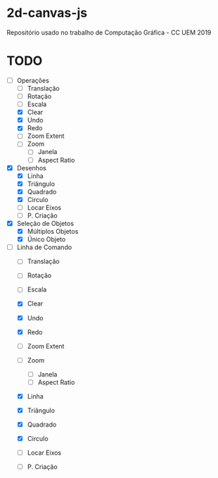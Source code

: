 # 2d-canvas-js
Repositório usado no trabalho de Computação Gráfica - CC UEM 2019


# TODO

- [ ] Operações
    - [ ] Translação
    - [ ] Rotação
    - [ ] Escala
    - [x] Clear
    - [x] Undo
    - [x] Redo
    - [ ] Zoom Extent
    - [ ] Zoom
        - [ ] Janela
        - [ ] Aspect Ratio
- [x] Desenhos
    - [x] Linha
    - [x] Triângulo
    - [x] Quadrado
    - [x] Circulo
    - [ ] Locar Eixos
    - [ ] P. Criação
- [x] Seleção de Objetos
    - [x] Múltiplos Objetos
    - [x] Único Objeto
- [ ] Linha de Comando
    - [ ] Translação
    - [ ] Rotação
    - [ ] Escala
    - [x] Clear
    - [x] Undo
    - [x] Redo
    - [ ] Zoom Extent
    - [ ] Zoom
        - [ ] Janela
        - [ ] Aspect Ratio
    - [x] Linha
    - [x] Triângulo
    - [x] Quadrado
    - [x] Circulo
    - [ ] Locar Eixos
    - [ ] P. Criação

